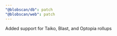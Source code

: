 ```yaml
---
"@blobscan/db": patch
"@blobscan/web": patch
---
```


Added support for Taiko, Blast, and Optopia rollups

